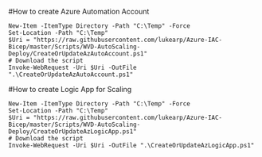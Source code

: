 #How to create Azure Automation Account

```dotnetcli
New-Item -ItemType Directory -Path "C:\Temp" -Force
Set-Location -Path "C:\Temp"
$Uri = "https://raw.githubusercontent.com/lukearp/Azure-IAC-Bicep/master/Scripts/WVD-AutoScaling-Deploy/CreateOrUpdateAzAutoAccount.ps1"
# Download the script
Invoke-WebRequest -Uri $Uri -OutFile ".\CreateOrUpdateAzAutoAccount.ps1"
```

#How to create Logic App for Scaling

```dotnetcli
New-Item -ItemType Directory -Path "C:\Temp" -Force
Set-Location -Path "C:\Temp"
$Uri = "https://raw.githubusercontent.com/lukearp/Azure-IAC-Bicep/master/Scripts/WVD-AutoScaling-Deploy/CreateOrUpdateAzLogicApp.ps1"
# Download the script
Invoke-WebRequest -Uri $Uri -OutFile ".\CreateOrUpdateAzLogicApp.ps1"
```